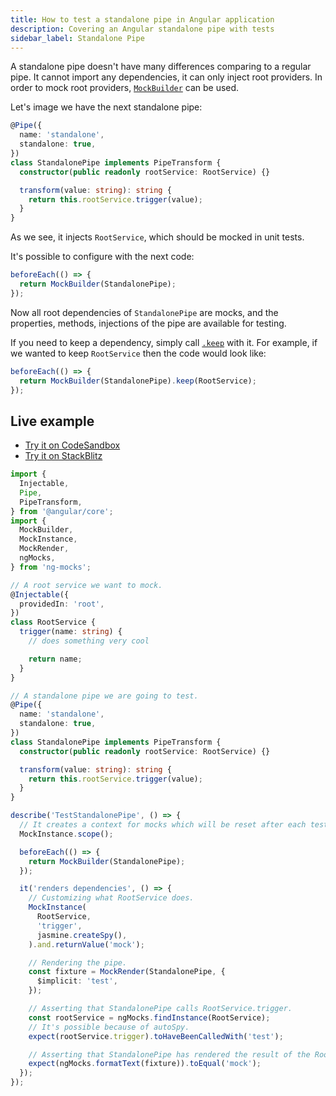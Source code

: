 ```yaml
---
title: How to test a standalone pipe in Angular application
description: Covering an Angular standalone pipe with tests
sidebar_label: Standalone Pipe
---
```


A standalone pipe doesn't have many differences comparing to a regular pipe.
It cannot import any dependencies, it can only inject root providers.
In order to mock root providers, [`MockBuilder`](../api/MockBuilder.md#shallow-flag) can be used.

Let's image we have the next standalone pipe:

```ts
@Pipe({
  name: 'standalone',
  standalone: true,
})
class StandalonePipe implements PipeTransform {
  constructor(public readonly rootService: RootService) {}

  transform(value: string): string {
    return this.rootService.trigger(value);
  }
}
```

As we see, it injects `RootService`, which should be mocked in unit tests.

It's possible to configure with the next code:

```ts
beforeEach(() => {
  return MockBuilder(StandalonePipe);
});
```

Now all root dependencies of `StandalonePipe` are mocks,
and the properties, methods, injections of the pipe are available for testing.

If you need to keep a dependency, simply call [`.keep`](../api/MockBuilder.md#keep) with it.
For example, if we wanted to keep `RootService` then the code would look like:

```ts
beforeEach(() => {
  return MockBuilder(StandalonePipe).keep(RootService);
});
```

## Live example

- [Try it on CodeSandbox](https://codesandbox.io/s/github/help-me-mom/ng-mocks-sandbox/tree/tests?file=/src/examples/TestStandalonePipe/test.spec.ts&initialpath=%3Fspec%3DTestStandalonePipe)
- [Try it on StackBlitz](https://stackblitz.com/github/help-me-mom/ng-mocks-sandbox/tree/tests?file=src/examples/TestStandalonePipe/test.spec.ts&initialpath=%3Fspec%3DTestStandalonePipe)

```ts title="https://github.com/help-me-mom/ng-mocks/tree/master/examples/TestStandalonePipe/test.spec.ts"
import {
  Injectable,
  Pipe,
  PipeTransform,
} from '@angular/core';
import {
  MockBuilder,
  MockInstance,
  MockRender,
  ngMocks,
} from 'ng-mocks';

// A root service we want to mock.
@Injectable({
  providedIn: 'root',
})
class RootService {
  trigger(name: string) {
    // does something very cool

    return name;
  }
}

// A standalone pipe we are going to test.
@Pipe({
  name: 'standalone',
  standalone: true,
})
class StandalonePipe implements PipeTransform {
  constructor(public readonly rootService: RootService) {}

  transform(value: string): string {
    return this.rootService.trigger(value);
  }
}

describe('TestStandalonePipe', () => {
  // It creates a context for mocks which will be reset after each test.
  MockInstance.scope();

  beforeEach(() => {
    return MockBuilder(StandalonePipe);
  });

  it('renders dependencies', () => {
    // Customizing what RootService does.
    MockInstance(
      RootService,
      'trigger',
      jasmine.createSpy(),
    ).and.returnValue('mock');

    // Rendering the pipe.
    const fixture = MockRender(StandalonePipe, {
      $implicit: 'test',
    });

    // Asserting that StandalonePipe calls RootService.trigger.
    const rootService = ngMocks.findInstance(RootService);
    // It's possible because of autoSpy.
    expect(rootService.trigger).toHaveBeenCalledWith('test');

    // Asserting that StandalonePipe has rendered the result of the RootService
    expect(ngMocks.formatText(fixture)).toEqual('mock');
  });
});
```
